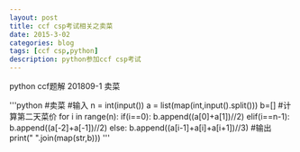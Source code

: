 ```yaml
---
layout: post
title: ccf csp考试相关之卖菜
date: 2015-3-02
categories: blog
tags: [ccf csp,python]
description: python参加ccf csp考试
---
```


python ccf题解 201809-1 卖菜  

  '''python
#卖菜
#输入
n = int(input())
a = list(map(int,input().split()))
b=[]
#计算第二天菜价
for i in range(n):
    if(i==0):
        b.append((a[0]+a[1])//2)
    elif(i==n-1):
        b.append((a[-2]+a[-1])//2)
    else:
        b.append((a[i-1]+a[i]+a[i+1])//3)
#输出
print(" ".join(map(str,b)))
'''













